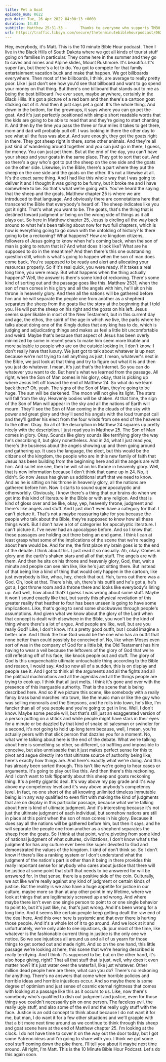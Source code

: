 ```yaml
---
title: Pet a Goat
episode_num: 0622
pub_date: Tue, 26 Apr 2022 04:00:13 +0000
duration: 14:03
subtitle: Matthew 25:31-33 -      Thanks to everyone who supports TMBH at  You're the reason we can all do this together!  Music written and performed by .
url: https://traffic.libsyn.com/secure/thetenminutebiblehourpodcast/0622_-_Pet_a_Goat.mp3
---
```


 Hey, everybody, it's Matt. This is the 10 minute Bible Hour podcast. Then I live in the Black Hills of South Dakota where we got all kinds of tourist stuff going on families in particular. They come here in the summer and they go to caves and mines and Alpine slides, Mount Rushmore. It's beautiful. It's super fun, but there's a lot to do. You got to compete for that family entertainment vacation buck and make that happen. We got billboards everywhere. Then most of the billboards, I think, are average to really pretty poor. Like I just don't see how you'd see that billboard and want to go spend your money on that thing. But there's one billboard that stands out to me as being the best billboard I've ever seen, maybe anywhere, certainly in the Black Hills. It's got a picture of a red barn and then there's a cartoon goat sticking out of it. And then it just says pet a goat. It's the whole thing. And down in the bottom, for the grownups, it says where you can go pet the goat. And it's just perfectly positioned with simple short readable words that the kids are going to be able to read that and they're going to start chanting it. And then by the time you pass the three or four miles it takes to get there, mom and dad will probably pull off. I was looking in there the other day to see what all the fuss was about. And sure enough, they got the goats right in there. They got sheep right in there, some other animals. And they're all just kind of wandering around together and you can just go in there, I guess, for money. You can just pet them. But at the end of the day, you can't have your sheep and your goats in the same place. They got to sort that out. And so there's a guy who's got to put the sheep on the one side and the goats on the other side. Likewise, in the Bible, there's a part where they put the sheep on the one side and the goats on the other. It's not a likewise at all. It's the exact same thing. And I had like this whole way that I was going to deliver it and I thought it was going to be funny, but it broke me and I have somewhere to be. So that's what we're going with. You've heard the saying that the sheep and the goats, Matthew chapter 25 is where we are introduced to that language. And obviously there are connotations here that transcend the Bible that everybody's heard of. The sheep indicates like you got it right. That's what you want to be. The goats, that's the thing that is destined toward judgment or being on the wrong side of things as it all plays out. So here in Matthew chapter 25, Jesus is circling all the way back around to what he's been talking about now for two full chapters, which is how is everything going to go down with the unfolding of history? Is there going to be a reckoning? What happens? How are kingdom citizens, followers of Jesus going to know when he's coming back, when the son of man is going to return that is? And what does it look like? What are he supposed to do in the meantime? And then there's this one outstanding question still, which is what's going to happen when the son of man does come back. You're supposed to be ready and alert and allocating your resources properly. So if it's real quick, you were ready. If it takes a real long time, you were ready. But what happens when the thing actually happens? Well, the answer is there's some kind of reckoning. There's some kind of sorting out and the passage goes like this. Matthew 2531, when the son of man comes in his glory and all the angels with him, he'll sit on his throne in heavenly glory. And then all the nations will be gathered before him and he will separate the people one from another as a shepherd separates the sheep from the goats like the story at the beginning that I told you. He will put the sheep on his right and the goats on his left. Jesus seems super likable in most of the New Testament, but in this current day and age, the ethos, the spirit of the age in which we live, the parts where he talks about doing one of the Kingly duties that any king has to do, which is judging and adjudicating things and makes us feel a little bit uncomfortable and weird. Maybe that's because that aspect of Jesus has been overly minimized by some in recent years to make him seem more likable and more saleable to people who are on the outside looking in. I don't know. I don't really have that luxury. We just got to talk about whatever is up next because we're not trying to sell anything as just, I mean, whatever's next in the Bible, we just look at that thing and try to figure out what it is and then you just do whatever. I mean, it's just that's the Internet. So you can do whatever you want to do. But here's what we learned from the passage. All right, when the Son of Man comes in his glory, okay, that is picking up where Jesus left off toward the end of Matthew 24. So what do we learn back there? Oh, yeah. The signs of the Son of Man, they're going to be huge. The sun will be darkened. The moon will not give its light. The stars will fall from the sky. Heavenly bodies will be shaken. At that time, the sign of the Son of Man will appear in the sky and all the nations of Earth will mourn. They'll see the Son of Man coming in the clouds of the sky with power and great glory and they'll send his angels with the loud trumpet call and they'll gather his elect from the four winds from one end of the heavens to the other. Okay. So all of the description in Matthew 24 squares up pretty nicely with the description. I just read you in Matthew 25. The Son of Man comes in glory. Okay. Sounds like glory sounds like terrifying glory the way he's describing it, but glory nonetheless. And in 24, what I just read you, there's the business about the angels showing up and them going around and gathering up. It uses the language, the elect, but this would be the citizens of the kingdom, the people who are in this new family of faith that Jesus has been building from the beginning here and all the angels are with him. And so let me see, then he will sit on his throne in heavenly glory. Well, that is new information because I don't think that came up in 24. No, it didn't. So now Jesus has given us additional stuff that we need to know. And as he is sitting on his throne in heavenly glory, all the nations are gathered before him. Now it starts to sound super apocalyptic and otherworldly. Obviously, I know there's a thing that our brains do when we get into this kind of literature in the Bible or with any religion. And that is kind of gloss over and be like, okay, yep, heavenly throne, judgment and there's like angels and stuff. And I just don't even have a category for that. I can't picture it. That's not a maybe reassuring take for you because the people who talk about the Bible, they're supposed to know how all these things work. But I don't have a lot of categories for apocalyptic literature. I can't picture it. I've never had an apocalypse before. And so I know that these passages are holding out there being an end game. I think I can at least grasp what some of the implications of the scene that we're reading about here would be. And for me, the first place my brain goes is to the end of the debate. I think about this. I just read it so casually. Ah, okay. Comes in glory and the earth's shaken stars and all of that stuff. The angels are with them. And then he sits on his throne and heavenly glory, God, that, wait a minute and people can see him like, like he's just sitting there. But instead of that being like a kind of thing that would only happen in the cartoon, like just everybody is like, whoa, hey, check that out. Huh, turns out there was a God. Oh, look at that. There's his, uh, there's his outfit and he's got a, he's got a, I got throne room and a throne there and looks like everybody's lining up. And well, how about that? I guess I was wrong about some stuff. Maybe it won't sound exactly like that, but surely this physical revelation of this greater reality that heather to four has been unseen is going to have some implications. Like, that's going to send some shockwaves through people's assumptions. And given what we know about the glory of the Lord when that concept is dealt with elsewhere in the Bible, you won't be the kind of thing where there's a lot of argue. And people are like, well, but are you really God? Like, I don't know. It's a pretty good outfit, but I could imagine a better one. And I think the true God would be the one who has an outfit that none better than could possibly be conceived of. No, like when Moses even sort of was in the company of God for a little bit, the Old Testament has him having to wear a veil because the leftovers of the glory of God that we're still reflecting off of his face, like knock people out and stuff. The glory of God is this unquenchable ultimate untouchable thing according to the Bible and reason, I would say. And so now all of a sudden, this is on display and people see it. And I got to think all the arguments and all the fights and all the political machinations and all the agendas and all the things people are trying to cook up. I think that all just melts. I think it's gone and over with the presence of this inarguable authority. That is the scene that is being described here. And so if we picture this scene, like somebody with a really fancy brass band marches into town, like the music man or like the guy who was selling monorails and the Simpsons, and he rolls into town, he's like, I'm fancier than all of you people and you're going to get in line. Well, I don't know. Maybe some people will, but that's still just an exaggerated version of a person putting on a shtick and while people might have stars in their eyes for a minute or be dazzled by that kind of snake oil salesman or swindler for a second, it's not going to hold up long term because, well, I mean, you're actually peers with that slick person that dazzles you for a moment. No, what we're talking about here is the end of the debate. What we're talking about here is something so other, so different, so baffling and impossible to conceive, but also unmissable that it just makes perfect sense for this to pivot and segue directly into that ultimate source of authority being like, here's exactly how things are. And here's exactly what we're doing. And this has already been sorted through. This isn't like we're going to hear cases or arguments. It's going to play out like this. And then there's this reckoning. And I don't want to talk flippantly about this sheep and goats reckoning thing. It's a pretty gigantic deal. It's way above my pay grade and it's way above my competency level and it's way above anybody's competency level. In fact, no one short of the all knowing unlimited timeless immutable being is in any way qualified to even flirt with making the kind of judgments that are on display in this particular passage, because what we're talking about here is kind of ultimate judgment. And it's interesting because it's not just the ultimate judgment of each individual, but somehow nations are still in place at this point when the son of man comes in his glory. Because it does say all the nations will be gathered before him, but then it says, and he will separate the people one from another as a shepherd separates the sheep from the goats. So I think at that point, we're pivoting from some kind of national judgment of what cultures, civilizations, I don't know what's the judgment for has any culture ever been like super devoted to God and demonstrated the values of the kingdom. I kind of don't think so. So I don't know if there's like a ranking system or I don't understand what the judgment of the nation's part is other than it being in there provides this really important sense for anybody who cares about justice that there will be justice at some point that stuff that needs to be answered for will be answered for. In that sense, there is a positive side of the coin. Culturally, we act like we're really against any kind of judgment or certain kinds of justice. But the reality is we also have a huge appetite for justice in our culture, maybe more so than at any other point in my lifetime, where we look at things that are legitimately screwed up and wrong. And where maybe there isn't even one single person to point to or one single behavior to point to, but it's just like, no, that's just wrong. And it's been wrong for a long time. And it seems like certain people keep getting dealt the raw end of the deal here. And this over here is systemic and that over there is hurting those people. And it's a whole lot of it to go around. And we look at it and unfortunately, we're only able to see injustices, du jour most of the time, like whatever is the fashionable current thing in justice is the only one we notice. So we see injustices all around us and all of us yearn for those things to get sorted out and made right. And so on the one hand, this little passage we're looking at here, this scene that we're hearing described is really terrifying. And I think it's supposed to be, but on the other hand, it's also hope giving, right? That all that stuff that is just, well, why does it even matter now? It's just water over the waterfall, like just whatever. Other million dead people here are there, what can you do? There's no reckoning for anything. There's no answers that come when horrible policies and horrible ideas and horrible injustices occur. And so maybe there is some degree of optimism and just sense of cosmic eternal rightness that comes with looking at a passage like this as it occurs to us. Like, now there's somebody who's qualified to dish out judgment and justice, even for those things you couldn't necessarily pin on one person. The faceless evil, the really ugly stuff, and also some of the evil and the really ugly stuff with the face. Justice is an odd concept to think about because I do not want it for me, but man, I do want it for a few other situations and we'll grapple with that a bit more next time around as we continue to think through this sheep and goat scene here at the end of Matthew chapter 25. I'm looking at the clock. I do not have time to cover it on the way out the door today, but I got some Patreon ideas and I'm going to share with you. I think we got some cool stuff coming down the pike there. I'll tell you about it maybe next time around. All right, I'm Matt. This is the 10 Minute Bible Hour Podcast. Let's do this again soon.